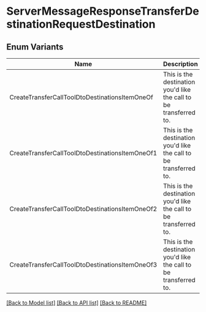 # ServerMessageResponseTransferDestinationRequestDestination

## Enum Variants

| Name | Description |
|---- | -----|
| CreateTransferCallToolDtoDestinationsItemOneOf | This is the destination you&#39;d like the call to be transferred to. |
| CreateTransferCallToolDtoDestinationsItemOneOf1 | This is the destination you&#39;d like the call to be transferred to. |
| CreateTransferCallToolDtoDestinationsItemOneOf2 | This is the destination you&#39;d like the call to be transferred to. |
| CreateTransferCallToolDtoDestinationsItemOneOf3 | This is the destination you&#39;d like the call to be transferred to. |

[[Back to Model list]](../README.md#documentation-for-models) [[Back to API list]](../README.md#documentation-for-api-endpoints) [[Back to README]](../README.md)


